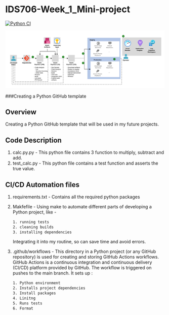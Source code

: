 # IDS706-Week_1_Mini-project

[![Python CI](https://github.com/udyansachdev1/IDS706-Week_1_Mini-project/actions/workflows/main.yml/badge.svg)](https://github.com/udyansachdev1/IDS706-Week_1_Mini-project/actions/workflows/main.yml)

<p align=“center”>
  <img width=“500" src=https://github.com/udyansachdev1/IDS706-Week_1_Mini-project/blob/main/Image/azure-devops-ci-cd-architecture.svg alt=“Image”>
</p>

###Creating  a Python GitHub template
## Overview

Creating a Python GitHub template that will be used in my future projects.


## Code Description

1. calc.py.py - This python file contains 3 function to multiply, subtract and add.
2. test_calc.py - This python file contains a test function and asserts the true value.


## CI/CD Automation files

1. requirements.txt - Contains all the required python packages
2. Makfefile - Using make to automate different parts of developing a Python project, like -
   
       1. running tests
       2. cleaning builds
       3. installing dependencies
   
   Integrating it into my routine, so can save time and avoid errors.
   
5. .github/workflows - This directory in a Python project (or any GitHub repository) is used for creating and storing GitHub Actions workflows. GitHub Actions is a continuous integration and continuous delivery                           (CI/CD) platform provided by GitHub. The workflow is triggered on pushes to the main branch. It sets up :
   
       1. Python environment
       2. Installs project dependencies
       3. Install packages
       4. Linitng
       5. Runs tests
       6. Format
